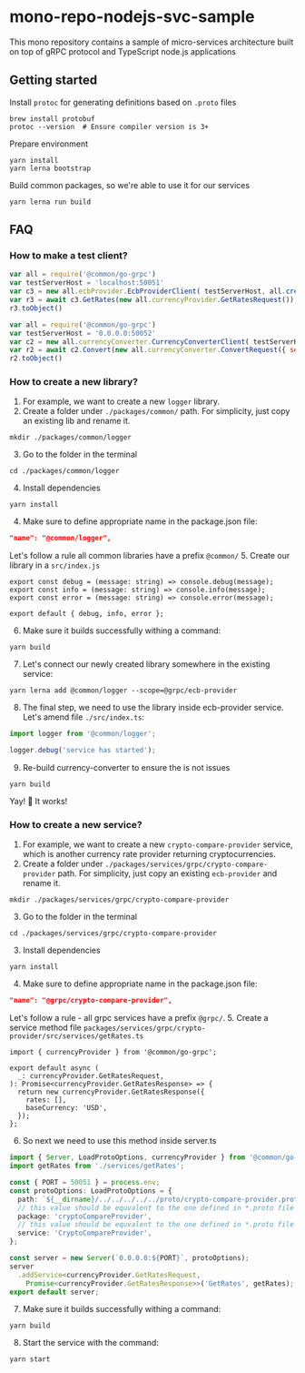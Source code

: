 # mono-repo-nodejs-svc-sample
This mono repository contains a sample of micro-services architecture built on top of gRPC protocol and TypeScript node.js applications


## Getting started

Install `protoc` for generating definitions based on `.proto` files

```shell
brew install protobuf
protoc --version  # Ensure compiler version is 3+
```

Prepare environment
```shell
yarn install
yarn lerna bootstrap
```

Build common packages, so we're able to use it for our services
```shell
yarn lerna run build
```

## FAQ

### How to make a test client?

```js
var all = require('@common/go-grpc')
var testServerHost = 'localhost:50051'
var c3 = new all.ecbProvider.EcbProviderClient( testServerHost, all.createInsecure());
var r3 = await c3.GetRates(new all.currencyProvider.GetRatesRequest())
r3.toObject()
```

```js
var all = require('@common/go-grpc')
var testServerHost = '0.0.0.0:50052'
var c2 = new all.currencyConverter.CurrencyConverterClient( testServerHost, all.createInsecure());
var r2 = await c2.Convert(new all.currencyConverter.ConvertRequest({ sellAmount: 100, sellCurrency: 'USD', buyCurrency: 'GBP' }));
r2.toObject()
```

### How to create a new library?

1. For example, we want to create a new `logger` library.
2. Create a folder under `./packages/common/` path. For simplicity, just copy an existing lib and rename it.
```shell
mkdir ./packages/common/logger
```
3. Go to the folder in the terminal
```shell
cd ./packages/common/logger
```
4. Install dependencies
```shell
yarn install
```
4. Make sure to define appropriate name in the package.json file:
```json
"name": "@common/logger",
```
Let's follow a rule all common libraries have a prefix `@common/`
5. Create our library in a `src/index.js`
```shell
export const debug = (message: string) => console.debug(message);
export const info = (message: string) => console.info(message);
export const error = (message: string) => console.error(message);

export default { debug, info, error };
```
6. Make sure it builds successfully withing a command:
```shell
yarn build
```
7. Let's connect our newly created library somewhere in the existing service:
```shell
yarn lerna add @common/logger --scope=@grpc/ecb-provider
```
8. The final step, we need to use the library inside ecb-provider service.
   Let's amend file `./src/index.ts`:

```typescript
import logger from '@common/logger';

logger.debug('service has started');
```

9. Re-build currency-converter to ensure the is not issues
```shell
yarn build
```

Yay! 🎉 It works!

### How to create a new service?

1. For example, we want to create a new `crypto-compare-provider` service, which is another currency rate provider returning cryptocurrencies.
2. Create a folder under `./packages/services/grpc/crypto-compare-provider` path. For simplicity, just copy an existing `ecb-provider` and rename it.
```shell
mkdir ./packages/services/grpc/crypto-compare-provider
```
3. Go to the folder in the terminal
```shell
cd ./packages/services/grpc/crypto-compare-provider
```

3. Install dependencies
```shell
yarn install
```
4. Make sure to define appropriate name in the package.json file:
```json
"name": "@grpc/crypto-compare-provider",
```
Let's follow a rule - all grpc services have a prefix `@grpc/`.
5. Create a service method file `packages/services/grpc/crypto-provider/src/services/getRates.ts`
```shell
import { currencyProvider } from '@common/go-grpc';

export default async (
  _: currencyProvider.GetRatesRequest,
): Promise<currencyProvider.GetRatesResponse> => {
  return new currencyProvider.GetRatesResponse({
    rates: [],
    baseCurrency: 'USD',
  });
};
```
6. So next we need to use this method inside server.ts
```typescript
import { Server, LoadProtoOptions, currencyProvider } from '@common/go-grpc';
import getRates from './services/getRates';

const { PORT = 50051 } = process.env;
const protoOptions: LoadProtoOptions = {
  path: `${__dirname}/../../../../../proto/crypto-compare-provider.proto`,
  // this value should be equvalent to the one defined in *.proto file as "package cryptoCompareProvider;"
  package: 'cryptoCompareProvider',
  // this value should be equvalent to the one defined in *.proto file as "service CryptoCompareProvider"  
  service: 'CryptoCompareProvider',
};

const server = new Server(`0.0.0.0:${PORT}`, protoOptions);
server
  .addService<currencyProvider.GetRatesRequest,
    Promise<currencyProvider.GetRatesResponse>>('GetRates', getRates);
export default server;
```
7. Make sure it builds successfully withing a command:
```shell
yarn build
```
8. Start the service with the command:
```shell
yarn start
```
